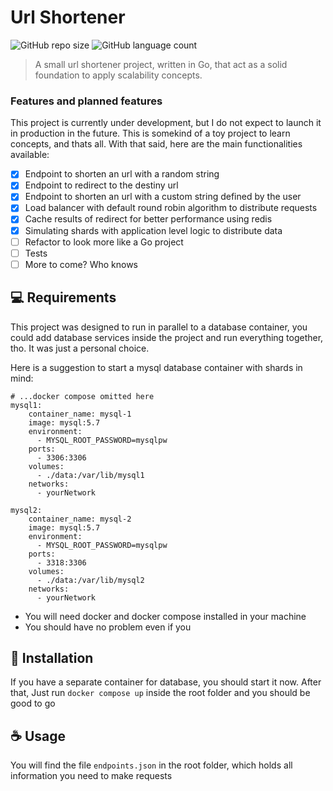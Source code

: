 # Url Shortener

![GitHub repo size](https://img.shields.io/github/repo-size/gabszero/url-shortener?style=for-the-badge)
![GitHub language count](https://img.shields.io/sourceforge/languages/url-shortener?logo=go&style=for-the-badge)


> A small url shortener project, written in Go, that act as a solid foundation to apply scalability concepts.

### Features and planned features

This project is currently under development, but I do not expect to launch it in production in the future. This is somekind of a toy project to learn concepts, and thats all. With that said, here are the main functionalities available:

- [x] Endpoint to shorten an url with a random string
- [x] Endpoint to redirect to the destiny url
- [x] Endpoint to shorten an url with a custom string defined by the user
- [x] Load balancer with default round robin algorithm to distribute requests
- [x] Cache results of redirect for better performance using redis
- [x] Simulating shards with application level logic to distribute data
- [ ] Refactor to look more like a Go project
- [ ] Tests
- [ ] More to come? Who knows

## 💻 Requirements

This project was designed to run in parallel to a database container, you could add database services inside the project and run everything together, tho. It was just a personal choice.

Here is a suggestion to start a mysql database container with shards in mind:
```
# ...docker compose omitted here
mysql1:
    container_name: mysql-1
    image: mysql:5.7
    environment:
      - MYSQL_ROOT_PASSWORD=mysqlpw
    ports:
      - 3306:3306
    volumes:
      - ./data:/var/lib/mysql1
    networks: 
      - yourNetwork

mysql2:
    container_name: mysql-2
    image: mysql:5.7
    environment:
      - MYSQL_ROOT_PASSWORD=mysqlpw
    ports:
      - 3318:3306
    volumes:
      - ./data:/var/lib/mysql2
    networks: 
      - yourNetwork
```

- You will need docker and docker compose installed in your machine
- You should have no problem even if you

## 🚀 Installation

If you have a separate container for database, you should start it now.
After that, Just run `docker compose up` inside the root folder and you should be good to go

## ☕ Usage
You will find the file `endpoints.json` in the root folder, which holds all information you need to make requests

